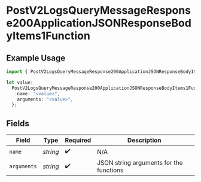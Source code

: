 # PostV2LogsQueryMessageResponse200ApplicationJSONResponseBodyItems1Function

## Example Usage

```typescript
import { PostV2LogsQueryMessageResponse200ApplicationJSONResponseBodyItems1Function } from "orq-poc-typescript-multi-env-version/models/operations";

let value:
  PostV2LogsQueryMessageResponse200ApplicationJSONResponseBodyItems1Function = {
    name: "<value>",
    arguments: "<value>",
  };
```

## Fields

| Field                                   | Type                                    | Required                                | Description                             |
| --------------------------------------- | --------------------------------------- | --------------------------------------- | --------------------------------------- |
| `name`                                  | *string*                                | :heavy_check_mark:                      | N/A                                     |
| `arguments`                             | *string*                                | :heavy_check_mark:                      | JSON string arguments for the functions |